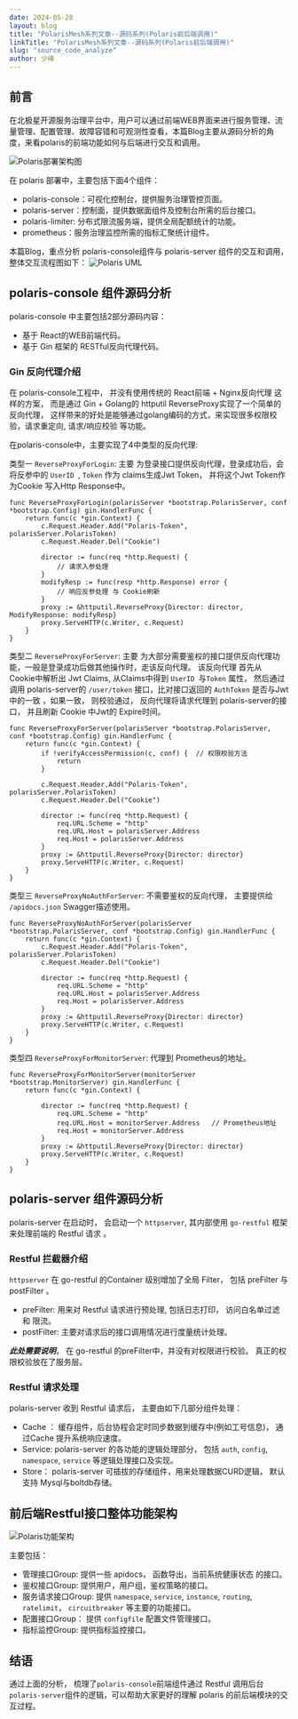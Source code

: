 ```yaml
---
date: 2024-05-28
layout: blog
title: "PolarisMesh系列文章--源码系列(Polaris前后端调用)"
linkTitle: "PolarisMesh系列文章--源码系列(Polaris前后端调用)"
slug: "source_code_analyze"
author: 少峰
---
```




## 前言

在北极星开源服务治理平台中，用户可以通过前端WEB界面来进行服务管理、流量管理、配置管理、故障容错和可观测性查看，本篇Blog主要从源码分析的角度，来看polaris的前端功能如何与后端进行交互和调用。

![Polaris部署架构图](image_3.png)

在 polaris 部署中，主要包括下面4个组件：
- polaris-console：可视化控制台，提供服务治理管控页面。
- polaris-server：控制面，提供数据面组件及控制台所需的后台接口。
- polaris-limiter: 分布式限流服务端，提供全局配额统计的功能。
- prometheus：服务治理监控所需的指标汇聚统计组件。


本篇Blog，重点分析 polaris-console组件与 polaris-server 组件的交互和调用， 整体交互流程图如下：
![Polaris UML](image_1.png)




## polaris-console 组件源码分析

polaris-console 中主要包括2部分源码内容：

- 基于 React的WEB前端代码。
- 基于 Gin 框架的 RESTful反向代理代码。



### Gin 反向代理介绍

在 polaris-console工程中， 并没有使用传统的 React前端 + Nginx反向代理 这样的方案， 而是通过 Gin + Golang的 httputil ReverseProxy实现了一个简单的反向代理， 这样带来的好处是能够通过golang编码的方式，来实现很多权限校验，请求重定向, 请求/响应校验 等功能。

在polaris-console中，主要实现了4中类型的反向代理:


类型一 `ReverseProxyForLogin`: 主要 为登录接口提供反向代理，登录成功后，会将反参中的 `UserID `, `Token` 作为 claims生成Jwt Token， 并将这个Jwt Token作为Cookie 写入Http Response中。

```
func ReverseProxyForLogin(polarisServer *bootstrap.PolarisServer, conf *bootstrap.Config) gin.HandlerFunc {
	return func(c *gin.Context) {
		c.Request.Header.Add("Polaris-Token", polarisServer.PolarisToken)
		c.Request.Header.Del("Cookie")

		director := func(req *http.Request) {
			// 请求入参处理
		}
		modifyResp := func(resp *http.Response) error {
			// 响应反参处理 与 Cookie刷新
		}
		proxy := &httputil.ReverseProxy{Director: director, ModifyResponse: modifyResp}
		proxy.ServeHTTP(c.Writer, c.Request)
	}
}

```

类型二 `ReverseProxyForServer`: 主要 为大部分需要鉴权的接口提供反向代理功能，一般是登录成功后做其他操作时，走该反向代理。 该反向代理 首先从 Cookie中解析出 Jwt Claims, 从Claims中得到 `UserID `与`Token` 属性， 然后通过调用 polaris-server的 `/user/token` 接口，比对接口返回的 `AuthToken` 是否与Jwt中的一致 ，如果一致， 则校验通过， 反向代理将请求代理到 polaris-server的接口， 并且刷新 Cookie 中Jwt的 Expire时间。

```
func ReverseProxyForServer(polarisServer *bootstrap.PolarisServer, conf *bootstrap.Config) gin.HandlerFunc {
	return func(c *gin.Context) {
		if !verifyAccessPermission(c, conf) {  // 权限校验方法
			return
		}

		c.Request.Header.Add("Polaris-Token", polarisServer.PolarisToken)
		c.Request.Header.Del("Cookie")

		director := func(req *http.Request) {
			req.URL.Scheme = "http"
			req.URL.Host = polarisServer.Address
			req.Host = polarisServer.Address
		}
		proxy := &httputil.ReverseProxy{Director: director}
		proxy.ServeHTTP(c.Writer, c.Request)
	}
}

```


类型三 `ReverseProxyNoAuthForServer`: 不需要鉴权的反向代理， 主要提供给 `/apidocs.json` Swagger描述使用。

```
func ReverseProxyNoAuthForServer(polarisServer *bootstrap.PolarisServer, conf *bootstrap.Config) gin.HandlerFunc {
	return func(c *gin.Context) {
		c.Request.Header.Add("Polaris-Token", polarisServer.PolarisToken)
		c.Request.Header.Del("Cookie")

		director := func(req *http.Request) {
			req.URL.Scheme = "http"
			req.URL.Host = polarisServer.Address
			req.Host = polarisServer.Address
		}
		proxy := &httputil.ReverseProxy{Director: director}
		proxy.ServeHTTP(c.Writer, c.Request)
	}
}
```


类型四 `ReverseProxyForMonitorServer`: 代理到 Prometheus的地址。

```
func ReverseProxyForMonitorServer(monitorServer *bootstrap.MonitorServer) gin.HandlerFunc {
	return func(c *gin.Context) {

		director := func(req *http.Request) {
			req.URL.Scheme = "http"
			req.URL.Host = monitorServer.Address   // Prometheus地址
			req.Host = monitorServer.Address
		}
		proxy := &httputil.ReverseProxy{Director: director}
		proxy.ServeHTTP(c.Writer, c.Request)
	}
}
```


## polaris-server 组件源码分析

polaris-server 在启动时， 会启动一个 `httpserver`, 其内部使用 `go-restful` 框架来处理前端的 Restful 请求 。


### Restful 拦截器介绍

`httpserver` 在 go-restful 的Container 级别增加了全局 Filter， 包括 preFilter 与 postFilter 。

- preFilter: 用来对 Restful 请求进行预处理, 包括日志打印， 访问白名单过滤 和 限流。
- postFilter: 主要对请求后的接口调用情况进行度量统计处理。

***此处需要说明***， 在  go-restful 的preFilter中，并没有对权限进行校验。 真正的权限校验放在了服务层。


### Restful 请求处理

polaris-server 收到 Restful 请求后， 主要由如下几部分组件处理：

- Cache ： 缓存组件，后台协程会定时同步数据到缓存中(例如工号信息)， 通过Cache 提升系统响应速度。
- Service: polaris-server 的各功能的逻辑处理部分， 包括 `auth`, `config`, `namespace`, `service` 等逻辑处理接口及实现。 
- Store： polaris-server 可插拔的存储组件，用来处理数据CURD逻辑， 默认支持 Mysql与boltdb存储。



## 前后端Restful接口整体功能架构


![Polaris功能架构](image_2.png)


主要包括：

- 管理接口Group: 提供一些 apidocs， 函数导出，当前系统健康状态 的接口。
- 鉴权接口Group: 提供用户，用户组，鉴权策略的接口。
- 服务请求接口Group: 提供 `namespace`, `service`, `instance`, `routing`, `ratelimit`， `circuitbreaker` 等主要的功能接口。
- 配置接口Group： 提供 `configfile` 配置文件管理接口。
- 指标监控Group: 提供指标监控接口。




## 结语

通过上面的分析， 梳理了`polaris-console`前端组件通过 Restful 调用后台 `polaris-server`组件的逻辑，可以帮助大家更好的理解 polaris 的前后端模块的交互过程。

